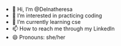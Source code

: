 - 👋 Hi, I’m @Delnatheresa
- 👀 I’m interested in practicing coding
- 🌱 I’m currently learning cse
- 📫 How to reach me through my LinkedIn 
- 😄 Pronouns: she/her

<!---
Delnatheresa/Delnatheresa is a ✨ special ✨ repository because its `README.md` (this file) appears on your GitHub profile.
You can click the Preview link to take a look at your changes.
--->

